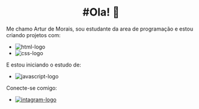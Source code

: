 <h1 align="center" >#Ola! 👋</h1>

Me chamo Artur de Morais, sou estudante da area de programação e estou criando projetos com:

  -  <img src="https://img.shields.io/badge/HTML5-E34F26?style=for-the-badge&logo=html5&logoColor=white" alt="html-logo" />
  - <img src="https://img.shields.io/badge/CSS3-1572B6?style=for-the-badge&logo=css3&logoColor=white" alt="css-logo" />
    
E estou iniciando o estudo de:

- <img src="https://img.shields.io/badge/JavaScript-323330?style=for-the-badge&logo=javascript&logoColor=F7DF1E" alt="javascript-logo" />

Conecte-se comigo:

- <a href="https://www.instagram.com/artuur.morais/?next=%2F"> <img src="https://img.shields.io/badge/Instagram-E4405F?style=for-the-badge&logo=instagram&logoColor=white" alt="intagram-logo">
